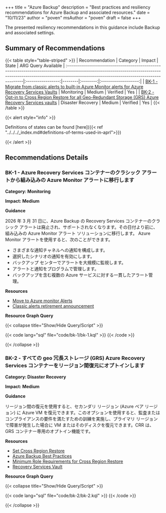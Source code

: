 +++
title = "Azure Backup"
description = "Best practices and resiliency recommendations for Azure Backup and associated resources."
date = "10/11/23"
author = "poven"
msAuthor = "poven"
draft = false
+++

The presented resiliency recommendations in this guidance include Backup and associated settings.

## Summary of Recommendations

{{< table style="table-striped" >}}
|
Recommendation | Category | Impact | State | ARG Query Available |
:--------------------------------------------------------------------------------------------------------------------------------------------------------------------------------------------------------------------|:-----------------:|--------|:--------:|:-------------------:|
| [BK-1 - Migrate from classic alerts to built-in Azure Monitor alerts for Azure Recovery Services Vaults](#bk-1---migrate-from-classic-alerts-to-built-in-azure-monitor-alerts-for-azure-recovery-services-vaults) | Monitoring | Medium | Verified | Yes |
| [BK-2 - Opt-in to Cross Region Restore for all Geo-Redundant Storage (GRS) Azure Recovery Services vaults](#bk-2---opt-in-to-cross-region-restore-for-all-geo-redundant-storage-grs-azure-recovery-services-vaults) | Disaster Recovery | Medium | Verified | Yes |
{{< /table >}}

{{< alert style="info" >}}

Definitions of states can be found [here]({{< ref "../../../_index.md#definitions-of-terms-used-in-aprl">}})

{{< /alert >}}

## Recommendations Details

### BK-1 - Azure Recovery Services コンテナーのクラシック アラートから組み込みの Azure Monitor アラートに移行します

**Category: Monitoring**

**Impact: Medium**

**Guidance**

2026 年 3 月 31 日に、Azure Backup の Recovery Services コンテナーのクラシック アラートは廃止され、サポートされなくなります。その日付より前に、組み込みの Azure Monitor アラート ソリューションに移行します。
Azure Monitor アラートを使用すると、次のことができます。

- さまざまな通知チャネルへの通知を構成します。
- 選択したシナリオの通知を有効にします。
- バックアップ センターでアラートを大規模に監視します。
- アラートと通知をプログラムで管理します。
- バックアップを含む複数の Azure サービスに対する一貫したアラート管理。

**Resources**

- [Move to Azure monitor Alerts](https://learn.microsoft.com/ja-jp/azure/backup/move-to-azure-monitor-alerts)
- [Classic alerts retirement announcement](https://azure.microsoft.com/ja-jp/updates/transition-to-builtin-azure-monitor-alerts-for-recovery-services-vaults-in-azure-backup-by-31-march-2026/)

**Resource Graph Query**

{{< collapse title="Show/Hide Query/Script" >}}

{{< code lang="sql" file="code/bk-1/bk-1.kql" >}} {{< /code >}}

{{< /collapse >}}

### BK-2 - すべての geo 冗長ストレージ (GRS) Azure Recovery Services コンテナーをリージョン間復元にオプトインします

**Category: Disaster Recovery**

**Impact: Medium**

**Guidance**

リージョン間の復元を使用すると、セカンダリ リージョン (Azure ペア リージョン) に Azure VM を復元できます。このオプションを使用すると、監査またはコンプライアンスの要件を満たすための訓練を実施し、プライマリ リージョンで障害が発生した場合に VM またはそのディスクを復元できます。CRR は、GRS コンテナー専用のオプトイン機能です。

**Resources**

- [Set Cross Region Restore](https://learn.microsoft.com/ja-jp/azure/backup/backup-create-recovery-services-vault#set-cross-region-restore)
- [Azure Backup Best Practices](https://learn.microsoft.com/ja-jp/azure/backup/guidance-best-practices)
- [Minimum Role Requirements for Cross Region Restore](https://learn.microsoft.com/ja-jp/azure/backup/backup-rbac-rs-vault#minimum-role-requirements-for-azure-vm-backup)
- [Recovery Services Vault](https://learn.microsoft.com/ja-jp/azure/backup/backup-azure-arm-vms-prepare)

**Resource Graph Query**

{{< collapse title="Show/Hide Query/Script" >}}

{{< code lang="sql" file="code/bk-2/bk-2.kql" >}} {{< /code >}}

{{< /collapse >}}

<br><br>
